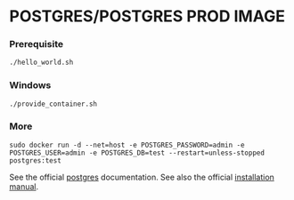 # POSTGRES/POSTGRES PROD IMAGE

### Prerequisite

```bash
./hello_world.sh
```

### Windows

```bash
./provide_container.sh
```

### More

```
sudo docker run -d --net=host -e POSTGRES_PASSWORD=admin -e POSTGRES_USER=admin -e POSTGRES_DB=test --restart=unless-stopped postgres:test
```

See the official
[postgres](https://www.postgresql.org/)
documentation.
See also the official
[installation manual](https://github.com/docker-library/docs/blob/master/postgres/README.md).